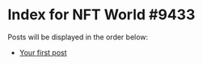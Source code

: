 # Index for NFT World #9433
Posts will be displayed in the order below:

- [Your first post](./001-first.md)

